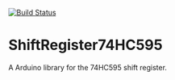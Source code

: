 [![Build Status](https://travis-ci.org/teamonestone/ShiftRegister74HC595.svg?branch=master)](https://travis-ci.org/teamonestone/ShiftRegister74HC595)
# ShiftRegister74HC595
A Arduino library for the 74HC595 shift register. 
